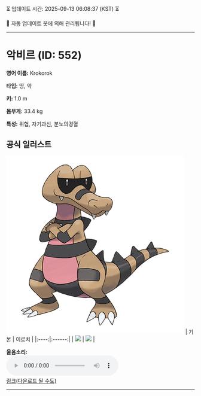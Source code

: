 
⏳ 업데이트 시간: 2025-09-13 06:08:37 (KST) ⏳

🤖 자동 업데이트 봇에 의해 관리됩니다! 🤖

---

# 악비르 (ID: 552)
**영어 이름:** Krokorok

**타입:** 땅, 악

**키:** 1.0 m

**몸무게:** 33.4 kg

**특성:** 위협, 자기과신, 분노의경혈

## 공식 일러스트
![](https://raw.githubusercontent.com/PokeAPI/sprites/master/sprites/pokemon/other/official-artwork/552.png)
| 기본 | 이로치 |
|:----:|:------:|
| <img src="http://play.pokemonshowdown.com/sprites/ani/krokorok.gif" width="200"> | <img src="http://play.pokemonshowdown.com/sprites/ani-shiny/krokorok.gif" width="200"> |

**울음소리:**<br><audio controls src="https://raw.githubusercontent.com/PokeAPI/cries/main/cries/pokemon/latest/552.ogg"></audio><br> [링크(다운로드 될 수도)](https://raw.githubusercontent.com/PokeAPI/cries/main/cries/pokemon/latest/552.ogg)


---
